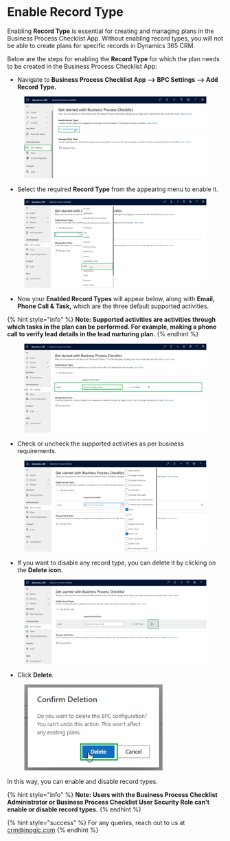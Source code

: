 # Enable Record Type

Enabling **Record Type** is essential for creating and managing plans in the Business Process Checklist App. Without enabling record types, you will not be able to create plans for specific records in Dynamics 365 CRM.

Below are the steps for enabling the **Record Type** for which the plan needs to be created in the Business Process Checklist App:

* Navigate to **Business Process Checklist App** **--> BPC Settings --> Add Record Type.**

<figure><img src="../../.gitbook/assets/Entity configuration 1 new.png" alt=""><figcaption></figcaption></figure>

* Select the required **Record Type** from the appearing menu to enable it.

<figure><img src="../../.gitbook/assets/Enable record type select record type.png" alt=""><figcaption></figcaption></figure>

* Now your **Enabled Record Types** will appear below, along with **Email, Phone Call & Task,** which are the three default supported activities.

{% hint style="info" %}
**Note: Supported activities are activities through which tasks in the plan can be performed. For example, making a phone call to verify lead details in the lead nurturing plan.**
{% endhint %}

<figure><img src="../../.gitbook/assets/Enable record type.png" alt=""><figcaption></figcaption></figure>

* Check or uncheck the supported activities as per business requirements.&#x20;

<figure><img src="../../.gitbook/assets/Entity configuration 5 new.png" alt=""><figcaption></figcaption></figure>

* If you want to disable any record type, you can delete it by clicking on the **Delete icon**.

<figure><img src="../../.gitbook/assets/Enable record type delete record type.png" alt=""><figcaption></figcaption></figure>

* Click **Delete**.

<figure><img src="../../.gitbook/assets/Entity Configuration_5.png" alt=""><figcaption></figcaption></figure>

In this way, you can enable and disable record types.

{% hint style="info" %}
**Note:** **Users with the Business Process Checklist Administrator or Business Process Checklist User Security Role can't enable or disable record types.**
{% endhint %}

{% hint style="success" %}
For any queries, reach out to us at [crm@inogic.com](mailto:crm@inogic.com)
{% endhint %}
